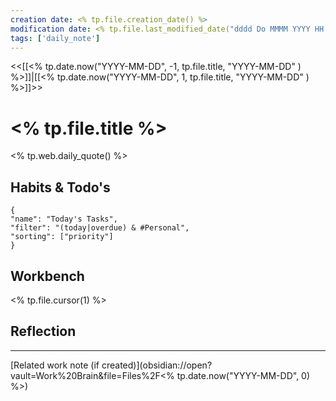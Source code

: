 ```yaml
---
creation date: <% tp.file.creation_date() %>
modification date: <% tp.file.last_modified_date("dddd Do MMMM YYYY HH:mm:ss") %>
tags: ['daily_note']
---
```


<<[[<% tp.date.now("YYYY-MM-DD", -1, tp.file.title, "YYYY-MM-DD" ) %>]]|[[<% tp.date.now("YYYY-MM-DD", 1, tp.file.title, "YYYY-MM-DD" ) %>]]>>

# <% tp.file.title %>

<% tp.web.daily_quote() %>

## Habits & Todo's
```todoist
{
"name": "Today's Tasks",
"filter": "(today|overdue) & #Personal",
"sorting": ["priority"]
}
```


## Workbench

<% tp.file.cursor(1) %>


## Reflection


--- 
[Related work note (if created)](obsidian://open?vault=Work%20Brain&file=Files%2F<% tp.date.now("YYYY-MM-DD", 0) %>)